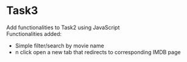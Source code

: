 # Task3
Add functionalities to Task2 using JavaScript\
Functionalities added:
* Simple filter/search by movie name
* n click open a new tab that redirects to corresponding IMDB page